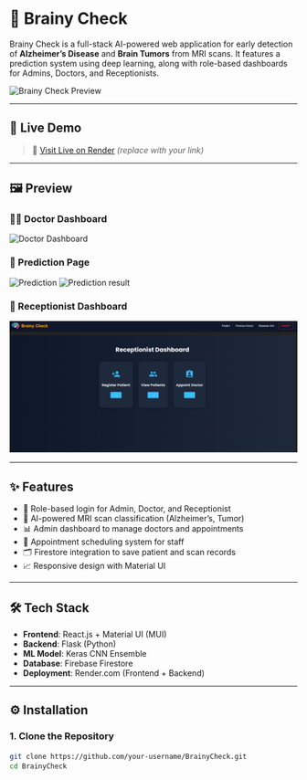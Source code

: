 # 🧠 Brainy Check

Brainy Check is a full-stack AI-powered web application for early detection of **Alzheimer’s Disease** and **Brain Tumors** from MRI scans. It features a prediction system using deep learning, along with role-based dashboards for Admins, Doctors, and Receptionists.

![Brainy Check Preview](./client/my-app/src/assets/homepage.png)

---

## 🚀 Live Demo

> 🔗 [Visit Live on Render](https://brainycheck.onrender.com) *(replace with your link)*

---

## 🖼️ Preview

### 👨‍⚕️ Doctor Dashboard
![Doctor Dashboard](./client/my-app/src/assets/projectpreview/doctor.png)

### 🧪 Prediction Page
![Prediction](./client/my-app/src/assets/projectpreview/predict.png)
![Prediction result](./client/my-app/src/assets/projectpreview/predictresult.png)

### 💁 Receptionist Dashboard
![Receptionist](./client/my-app/src/assets/projectpreview/receptionist.png)

---

## ✨ Features

- 🔐 Role-based login for Admin, Doctor, and Receptionist
- 🧠 AI-powered MRI scan classification (Alzheimer’s, Tumor)
- 📊 Admin dashboard to manage doctors and appointments
- 📅 Appointment scheduling system for staff
- 🗂️ Firestore integration to save patient and scan records
- 📈 Responsive design with Material UI

---

## 🛠️ Tech Stack

- **Frontend**: React.js + Material UI (MUI)
- **Backend**: Flask (Python)
- **ML Model**: Keras CNN Ensemble
- **Database**: Firebase Firestore
- **Deployment**: Render.com (Frontend + Backend)

---

## ⚙️ Installation

### 1. Clone the Repository

```bash
git clone https://github.com/your-username/BrainyCheck.git
cd BrainyCheck
